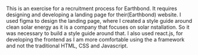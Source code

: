 This is an exercise for a recruitment process for Earthbond. It requires designing and developing a landing page for their(Earthbond) website. 
I used figma to design the landing page, where I created a style guide around clean solar energy as it is a company that focuses on solar nstallation. So it was necessary to build a style guide around that.
I also used react.js, for developing the frontend as I am more comfortable using the a framework and not the traditional HTML, CSS and Javascript.

